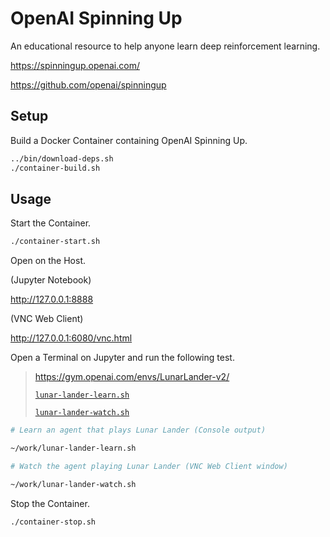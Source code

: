 # OpenAI Spinning Up

An educational resource to help anyone learn deep reinforcement learning.

https://spinningup.openai.com/

https://github.com/openai/spinningup


## Setup

Build a Docker Container containing OpenAI Spinning Up.

```sh
../bin/download-deps.sh
./container-build.sh
```


## Usage

Start the Container.

```sh
./container-start.sh
```

Open on the Host.

(Jupyter Notebook)

http://127.0.0.1:8888

(VNC Web Client)

http://127.0.0.1:6080/vnc.html


Open a Terminal on Jupyter and run the following test.

> https://gym.openai.com/envs/LunarLander-v2/
> 
> [`lunar-lander-learn.sh`](lunar-lander-learn.sh)
> 
> [`lunar-lander-watch.sh`](lunar-lander-watch.sh)

```sh
# Learn an agent that plays Lunar Lander (Console output)

~/work/lunar-lander-learn.sh

# Watch the agent playing Lunar Lander (VNC Web Client window) 

~/work/lunar-lander-watch.sh
```

Stop the Container.

```sh
./container-stop.sh
```
